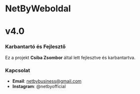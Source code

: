 # NetByWeboldal
# v4.0

### Karbantartó és Fejlesztő
Ez a projekt **Csiba Zsombor** által lett fejlesztve és karbantartva.

### Kapcsolat
- **Email**: netbybusiness@gmail.com
- **Instagram**: @netbyofficial
